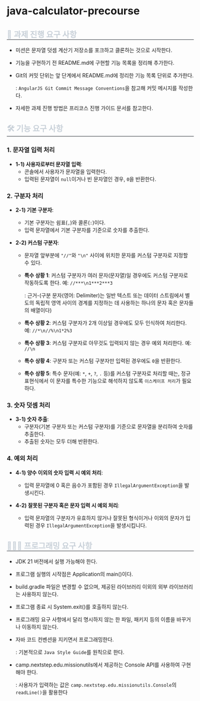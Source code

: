 # java-calculator-precourse

<h2 style="border-bottom: 1px solid #21262d; color: #c9d1d9;"> 📜 과제 진행 요구 사항 </h2>

- 미션은 문자열 덧셈 계산기 저장소를 포크하고 클론하는 것으로 시작한다.

- 기능을 구현하기 전 README.md에 구현할 기능 목록을 정리해 추가한다.

- Git의 커밋 단위는 앞 단계에서 README.md에 정리한 기능 목록 단위로 추가한다.

  : `AngularJS Git Commit Message Conventions`을 참고해 커밋 메시지를 작성한다.

- 자세한 과제 진행 방법은 프리코스 진행 가이드 문서를 참고한다.

<h2 style="border-bottom: 1px solid #21262d; color: #c9d1d9;"> 🛠️ 기능 요구 사항 </h2>

### 1. **문자열 입력 처리**

- **1-1) 사용자로부터 문자열 입력**:
  - 콘솔에서 사용자가 문자열을 입력한다.
  - 입력된 문자열이 `null`이거나 빈 문자열인 경우, `0`을 반환한다.

### 2. **구분자 처리**

- **2-1) 기본 구분자**:
  - 기본 구분자는 쉼표(`,`)와 콜론(`:`)이다.
  - 입력 문자열에서 기본 구분자를 기준으로 숫자를 추출한다.

- **2-2) 커스텀 구분자**:
  - 문자열 앞부분에 `"//"`와 `"\n"` 사이에 위치한 문자를 커스텀 구분자로 지정할 수 있다.
  - **특수 상황 1**: 커스텀 구분자가 여러 문자(문자열)일 경우에도 커스텀 구분자로 작동하도록 한다. 예: `//***\n1***2***3`

      : 근거-(구분 문자(영어: Delimiter)는 일반 텍스트 또는 데이터 스트림에서 별도의 독립적 영역 사이의 경계를 지정하는 데 사용하는 하나의 문자 혹은 문자들의 배열이다)
  - **특수 상황 2**: 커스텀 구분자가 2개 이상일 경우에도 모두 인식하여 처리한다. 예: `//*\n//%\n1*2%3`
  - **특수 상황 3**: 커스텀 구분자로 아무것도 입력되지 않는 경우 예외 처리한다. 예: `//\n`
  - **특수 상황 4**: 구분자 또는 커스텀 구분자만 입력된 경우에도 `0`을 반환한다.
  - **특수 상황 5**: 특수 문자(예: `*`, `+`, `?`, `.` 등)를 커스텀 구분자로 처리할 때는, 정규 표현식에서 이 문자를 특수한 기능으로 해석하지 않도록 `이스케이프 처리`가 필요하다.

### 3. **숫자 덧셈 처리**

- **3-1) 숫자 추출**:
  - 구분자(기본 구분자 또는 커스텀 구분자)를 기준으로 문자열을 분리하여 숫자를 추출한다.
  - 추출된 숫자는 모두 더해 반환한다.

### 4. **예외 처리**

- **4-1) 양수 이외의 숫자 입력 시 예외 처리**:
  - 입력 문자열에 0 혹은 음수가 포함된 경우 `IllegalArgumentException`을 발생시킨다.

- **4-2) 잘못된 구분자 혹은 문자 입력 시 예외 처리**:
  - 입력 문자열의 구분자가 유효하지 않거나 잘못된 형식이거나 이외의 문자가 입력된 경우 `IllegalArgumentException`을 발생시킵니다.

<h2 style="border-bottom: 1px solid #21262d; color: #c9d1d9;"> 👩🏻‍💻 프로그래밍 요구 사항 </h2>

- JDK 21 버전에서 실행 가능해야 한다.

- 프로그램 실행의 시작점은 Application의 main()이다.

- build.gradle 파일은 변경할 수 없으며, 제공된 라이브러리 이외의 외부 라이브러리는 사용하지 않는다.

- 프로그램 종료 시 System.exit()를 호출하지 않는다.

- 프로그래밍 요구 사항에서 달리 명시하지 않는 한 파일, 패키지 등의 이름을 바꾸거나 이동하지 않는다.

- 자바 코드 컨벤션을 지키면서 프로그래밍한다.

  : 기본적으로 `Java Style Guide`를 원칙으로 한다.

- camp.nextstep.edu.missionutils에서 제공하는 Console API를 사용하여 구현해야 한다.

  : 사용자가 입력하는 값은 `camp.nextstep.edu.missionutils.Console`의 `readLine()`을 활용한다
